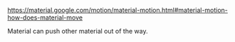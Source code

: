 https://material.google.com/motion/material-motion.html#material-motion-how-does-material-move

Material can push other material out of the way.